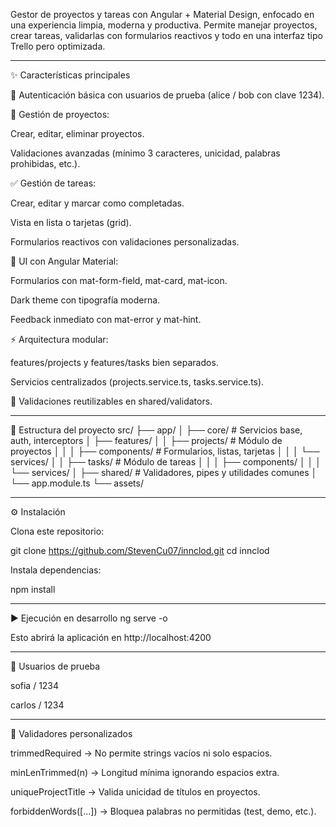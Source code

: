 Gestor de proyectos y tareas con Angular + Material Design, enfocado en una experiencia limpia, moderna y productiva.
Permite manejar proyectos, crear tareas, validarlas con formularios reactivos y todo en una interfaz tipo Trello pero optimizada.
______________________________________________________________________________

✨ Características principales

🔐 Autenticación básica con usuarios de prueba (alice / bob con clave 1234).

📂 Gestión de proyectos:

Crear, editar, eliminar proyectos.

Validaciones avanzadas (mínimo 3 caracteres, unicidad, palabras prohibidas, etc.).

✅ Gestión de tareas:

Crear, editar y marcar como completadas.

Vista en lista o tarjetas (grid).

Formularios reactivos con validaciones personalizadas.

🎨 UI con Angular Material:

Formularios con mat-form-field, mat-card, mat-icon.

Dark theme con tipografía moderna.

Feedback inmediato con mat-error y mat-hint.

⚡ Arquitectura modular:

features/projects y features/tasks bien separados.

Servicios centralizados (projects.service.ts, tasks.service.ts).

🧪 Validaciones reutilizables en shared/validators.
______________________________________________________________________________

📂 Estructura del proyecto
src/
├── app/
│ ├── core/ # Servicios base, auth, interceptors
│ ├── features/
│ │ ├── projects/ # Módulo de proyectos
│ │ │ ├── components/ # Formularios, listas, tarjetas
│ │ │ └── services/
│ │ ├── tasks/ # Módulo de tareas
│ │ │ ├── components/
│ │ │ └── services/
│ ├── shared/ # Validadores, pipes y utilidades comunes
│ └── app.module.ts
└── assets/
______________________________________________________________________________

⚙️ Instalación

Clona este repositorio:

git clone https://github.com/StevenCu07/innclod.git
cd innclod


Instala dependencias:

npm install
______________________________________________________________________________

▶️ Ejecución en desarrollo
ng serve -o


Esto abrirá la aplicación en http://localhost:4200

______________________________________________________________________________

👤 Usuarios de prueba

sofia / 1234

carlos / 1234
______________________________________________________________________________

🧩 Validadores personalizados

trimmedRequired → No permite strings vacíos ni solo espacios.

minLenTrimmed(n) → Longitud mínima ignorando espacios extra.

uniqueProjectTitle → Valida unicidad de títulos en proyectos.

forbiddenWords([...]) → Bloquea palabras no permitidas (test, demo, etc.).
